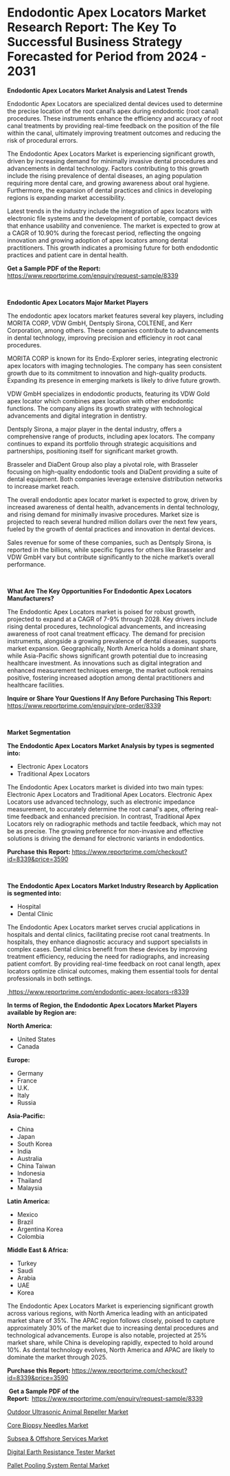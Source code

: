 <p><h1>Endodontic Apex Locators Market Research Report: The Key To Successful Business Strategy Forecasted for Period from 2024 - 2031</h1></p><p><strong>Endodontic Apex Locators Market Analysis and Latest Trends</strong></p>
<p><p>Endodontic Apex Locators are specialized dental devices used to determine the precise location of the root canal’s apex during endodontic (root canal) procedures. These instruments enhance the efficiency and accuracy of root canal treatments by providing real-time feedback on the position of the file within the canal, ultimately improving treatment outcomes and reducing the risk of procedural errors.</p><p>The Endodontic Apex Locators Market is experiencing significant growth, driven by increasing demand for minimally invasive dental procedures and advancements in dental technology. Factors contributing to this growth include the rising prevalence of dental diseases, an aging population requiring more dental care, and growing awareness about oral hygiene. Furthermore, the expansion of dental practices and clinics in developing regions is expanding market accessibility.</p><p>Latest trends in the industry include the integration of apex locators with electronic file systems and the development of portable, compact devices that enhance usability and convenience. The market is expected to grow at a CAGR of 10.90% during the forecast period, reflecting the ongoing innovation and growing adoption of apex locators among dental practitioners. This growth indicates a promising future for both endodontic practices and patient care in dental health.</p></p>
<p><strong>Get a Sample PDF of the Report:&nbsp;</strong> <a href="https://www.reportprime.com/enquiry/request-sample/8339?utm_campaign=3&utm_medium=2&utm_source=Github&utm_content=ia&utm_term=26112024&utm_id=endodontic-apex-locators">https://www.reportprime.com/enquiry/request-sample/8339</a></p>
<p>&nbsp;</p>
<p><strong>Endodontic Apex Locators Major Market Players</strong></p>
<p><p>The endodontic apex locators market features several key players, including MORITA CORP, VDW GmbH, Dentsply Sirona, COLTENE, and Kerr Corporation, among others. These companies contribute to advancements in dental technology, improving precision and efficiency in root canal procedures.</p><p>MORITA CORP is known for its Endo-Explorer series, integrating electronic apex locators with imaging technologies. The company has seen consistent growth due to its commitment to innovation and high-quality products. Expanding its presence in emerging markets is likely to drive future growth.</p><p>VDW GmbH specializes in endodontic products, featuring its VDW Gold apex locator which combines apex location with other endodontic functions. The company aligns its growth strategy with technological advancements and digital integration in dentistry. </p><p>Dentsply Sirona, a major player in the dental industry, offers a comprehensive range of products, including apex locators. The company continues to expand its portfolio through strategic acquisitions and partnerships, positioning itself for significant market growth.</p><p>Brasseler and DiaDent Group also play a pivotal role, with Brasseler focusing on high-quality endodontic tools and DiaDent providing a suite of dental equipment. Both companies leverage extensive distribution networks to increase market reach.</p><p>The overall endodontic apex locator market is expected to grow, driven by increased awareness of dental health, advancements in dental technology, and rising demand for minimally invasive procedures. Market size is projected to reach several hundred million dollars over the next few years, fueled by the growth of dental practices and innovation in dental devices.</p><p>Sales revenue for some of these companies, such as Dentsply Sirona, is reported in the billions, while specific figures for others like Brasseler and VDW GmbH vary but contribute significantly to the niche market’s overall performance.</p></p>
<p>&nbsp;</p>
<p><strong>What Are The Key Opportunities For Endodontic Apex Locators Manufacturers?</strong></p>
<p><p>The Endodontic Apex Locators market is poised for robust growth, projected to expand at a CAGR of 7-9% through 2028. Key drivers include rising dental procedures, technological advancements, and increasing awareness of root canal treatment efficacy. The demand for precision instruments, alongside a growing prevalence of dental diseases, supports market expansion. Geographically, North America holds a dominant share, while Asia-Pacific shows significant growth potential due to increasing healthcare investment. As innovations such as digital integration and enhanced measurement techniques emerge, the market outlook remains positive, fostering increased adoption among dental practitioners and healthcare facilities.</p></p>
<p><strong>Inquire or Share Your Questions If Any Before Purchasing This Report:</strong> <a href="https://www.reportprime.com/enquiry/pre-order/8339?utm_campaign=3&utm_medium=2&utm_source=Github&utm_content=ia&utm_term=26112024&utm_id=endodontic-apex-locators">https://www.reportprime.com/enquiry/pre-order/8339</a></p>
<p>&nbsp;</p>
<p><strong>Market Segmentation</strong></p>
<p><strong>The Endodontic Apex Locators Market Analysis by types is segmented into:</strong></p>
<p><ul><li>Electronic Apex Locators</li><li>Traditional Apex Locators</li></ul></p>
<p><p>The Endodontic Apex Locators market is divided into two main types: Electronic Apex Locators and Traditional Apex Locators. Electronic Apex Locators use advanced technology, such as electronic impedance measurement, to accurately determine the root canal's apex, offering real-time feedback and enhanced precision. In contrast, Traditional Apex Locators rely on radiographic methods and tactile feedback, which may not be as precise. The growing preference for non-invasive and effective solutions is driving the demand for electronic variants in endodontics.</p></p>
<p><strong>Purchase this Report:&nbsp;</strong><a href="https://www.reportprime.com/checkout?id=8339&price=3590&utm_campaign=3&utm_medium=2&utm_source=Github&utm_content=ia&utm_term=26112024&utm_id=endodontic-apex-locators">https://www.reportprime.com/checkout?id=8339&price=3590</a></p>
<p>&nbsp;</p>
<p><strong>The Endodontic Apex Locators Market Industry Research by Application is segmented into:</strong></p>
<p><ul><li>Hospital</li><li>Dental Clinic</li></ul></p>
<p><p>The Endodontic Apex Locators market serves crucial applications in hospitals and dental clinics, facilitating precise root canal treatments. In hospitals, they enhance diagnostic accuracy and support specialists in complex cases. Dental clinics benefit from these devices by improving treatment efficiency, reducing the need for radiographs, and increasing patient comfort. By providing real-time feedback on root canal length, apex locators optimize clinical outcomes, making them essential tools for dental professionals in both settings.</p></p>
<p><a href="https://www.reportprime.com/endodontic-apex-locators-r8339?utm_campaign=3&utm_medium=2&utm_source=Github&utm_content=ia&utm_term=26112024&utm_id=endodontic-apex-locators">&nbsp;https://www.reportprime.com/endodontic-apex-locators-r8339</a></p>
<p><strong>In terms of Region, the Endodontic Apex Locators Market Players available by Region are:</strong></p>
<p>
    <p> <strong> North America: </strong>
        <ul>
            <li>United States</li>
            <li>Canada</li>
        </ul>
        </p> 
    <p> <strong> Europe: </strong>
        <ul>
            <li>Germany</li>
            <li>France</li>
            <li>U.K.</li>
            <li>Italy</li>
            <li>Russia</li>
        </ul>
        </p> 
    <p> <strong> Asia-Pacific: </strong>
        <ul>
            <li>China</li>
            <li>Japan</li>
            <li>South Korea</li>
            <li>India</li>
            <li>Australia</li>
            <li>China Taiwan</li>
            <li>Indonesia</li>
            <li>Thailand</li>
            <li>Malaysia</li>
        </ul>
        </p> 
    <p> <strong> Latin America: </strong>
        <ul>
            <li>Mexico</li>
            <li>Brazil</li>
            <li>Argentina Korea</li>
            <li>Colombia</li>
        </ul>
        </p> 
    <p> <strong> Middle East & Africa: </strong>
        <ul>
            <li>Turkey</li>
            <li>Saudi</li>
            <li>Arabia</li>
            <li>UAE</li>
            <li>Korea</li>
        </ul>
    </p>
    </p>
<p><p>The Endodontic Apex Locators Market is experiencing significant growth across various regions, with North America leading with an anticipated market share of 35%. The APAC region follows closely, poised to capture approximately 30% of the market due to increasing dental procedures and technological advancements. Europe is also notable, projected at 25% market share, while China is developing rapidly, expected to hold around 10%. As dental technology evolves, North America and APAC are likely to dominate the market through 2025.</p></p>
<p><strong>Purchase this Report: </strong><a href="https://www.reportprime.com/checkout?id=8339&price=3590&utm_campaign=3&utm_medium=2&utm_source=Github&utm_content=ia&utm_term=26112024&utm_id=endodontic-apex-locators">https://www.reportprime.com/checkout?id=8339&price=3590</a></p>
<p>&nbsp;<strong>Get a Sample PDF of the Report:&nbsp;&nbsp;</strong><a href="https://www.reportprime.com/enquiry/request-sample/8339?utm_campaign=3&utm_medium=2&utm_source=Github&utm_content=ia&utm_term=26112024&utm_id=endodontic-apex-locators">https://www.reportprime.com/enquiry/request-sample/8339</a></p>
<p><strong></strong></p>
<p><p><a href="https://www.linkedin.com/pulse/future-outdoor-ultrasonic-animal-repeller-market-global-lmp6e?utm_campaign=3&utm_medium=2&utm_source=Github&utm_content=ia&utm_term=26112024&utm_id=endodontic-apex-locators">Outdoor Ultrasonic Animal Repeller Market</a></p><p><a href="https://github.com/gulaimolin/Market-Research-Report-List-6/blob/main/core-biopsy-needles-market.md?utm_campaign=3&utm_medium=2&utm_source=Github&utm_content=ia&utm_term=26112024&utm_id=endodontic-apex-locators">Core Biopsy Needles Market</a></p><p><a href="https://issuu.com/reportprime-2/docs/subsea-offshore-services-market-siz_3b3eab4f00fa88?utm_campaign=3&utm_medium=2&utm_source=Github&utm_content=ia&utm_term=26112024&utm_id=endodontic-apex-locators">Subsea & Offshore Services Market</a></p><p><a href="https://www.linkedin.com/pulse/strategic-insights-global-digital-earth-resistance-tester-e2cjf?utm_campaign=3&utm_medium=2&utm_source=Github&utm_content=ia&utm_term=26112024&utm_id=endodontic-apex-locators">Digital Earth Resistance Tester Market</a></p><p><a href="https://issuu.com/reportprime-2/docs/pallet-pooling-system-rental-market_c503e0d3b01063?utm_campaign=3&utm_medium=2&utm_source=Github&utm_content=ia&utm_term=26112024&utm_id=endodontic-apex-locators">Pallet Pooling System Rental Market</a></p></p>